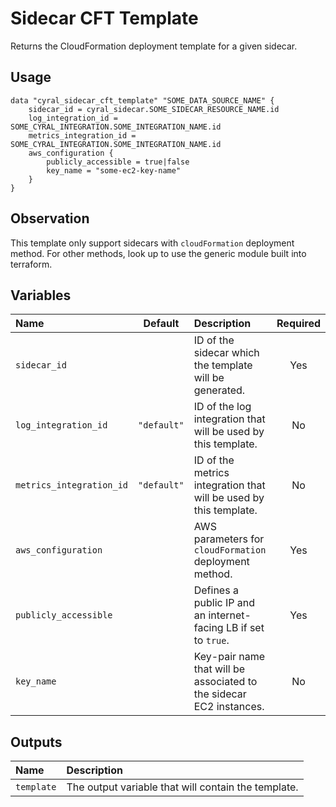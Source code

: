 # Sidecar CFT Template

Returns the CloudFormation deployment template for a given sidecar.

## Usage

```hcl
data "cyral_sidecar_cft_template" "SOME_DATA_SOURCE_NAME" {
    sidecar_id = cyral_sidecar.SOME_SIDECAR_RESOURCE_NAME.id
    log_integration_id = SOME_CYRAL_INTEGRATION.SOME_INTEGRATION_NAME.id
    metrics_integration_id = SOME_CYRAL_INTEGRATION.SOME_INTEGRATION_NAME.id
    aws_configuration {
        publicly_accessible = true|false
        key_name = "some-ec2-key-name"
    }
}
```

## Observation
This template only support sidecars with `cloudFormation` deployment method. For other methods, look up to use the generic module built into terraform.

## Variables

|  Name         |  Default  |  Description                                               | Required |
|:--------------|:---------:|:-----------------------------------------------------------|:--------:|
| `sidecar_id`  |           | ID of the sidecar which the template will be generated.                  | Yes      |
| `log_integration_id`     | `"default"` | ID of the log integration that will be used by this template.                         | No       |
| `metrics_integration_id` | `"default"` | ID of the metrics integration that will be used by this template.                     | No       |
| `aws_configuration`      |             | AWS parameters for `cloudFormation` deployment method.              | Yes       |
| `publicly_accessible`    |             | Defines a public IP and an internet-facing LB if set to `true`.                      | Yes      |
| `key_name`               |             | Key-pair name that will be associated to the sidecar EC2 instances.                  | No       |

## Outputs

|  Name        |  Description                                                        |
|:-------------|:--------------------------------------------------------------------|
| `template`   |  The output variable that will contain the template.                | 